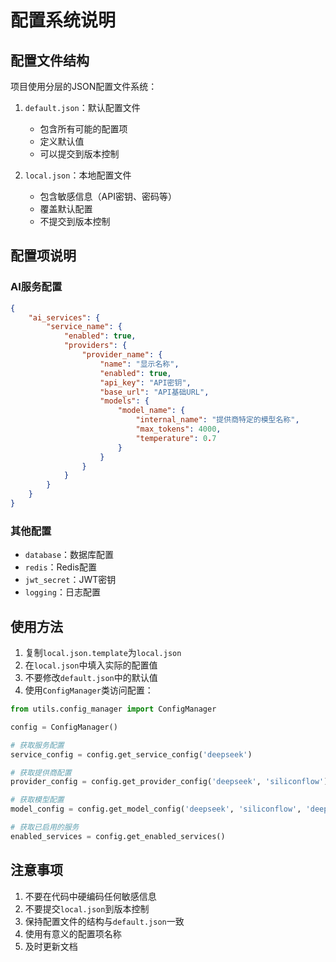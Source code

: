 # 配置系统说明

## 配置文件结构

项目使用分层的JSON配置文件系统：

1. `default.json`：默认配置文件
   - 包含所有可能的配置项
   - 定义默认值
   - 可以提交到版本控制

2. `local.json`：本地配置文件
   - 包含敏感信息（API密钥、密码等）
   - 覆盖默认配置
   - 不提交到版本控制

## 配置项说明

### AI服务配置

```json
{
    "ai_services": {
        "service_name": {
            "enabled": true,
            "providers": {
                "provider_name": {
                    "name": "显示名称",
                    "enabled": true,
                    "api_key": "API密钥",
                    "base_url": "API基础URL",
                    "models": {
                        "model_name": {
                            "internal_name": "提供商特定的模型名称",
                            "max_tokens": 4000,
                            "temperature": 0.7
                        }
                    }
                }
            }
        }
    }
}
```

### 其他配置

- `database`：数据库配置
- `redis`：Redis配置
- `jwt_secret`：JWT密钥
- `logging`：日志配置

## 使用方法

1. 复制`local.json.template`为`local.json`
2. 在`local.json`中填入实际的配置值
3. 不要修改`default.json`中的默认值
4. 使用`ConfigManager`类访问配置：

```python
from utils.config_manager import ConfigManager

config = ConfigManager()

# 获取服务配置
service_config = config.get_service_config('deepseek')

# 获取提供商配置
provider_config = config.get_provider_config('deepseek', 'siliconflow')

# 获取模型配置
model_config = config.get_model_config('deepseek', 'siliconflow', 'deepseek-chat')

# 获取已启用的服务
enabled_services = config.get_enabled_services()
```

## 注意事项

1. 不要在代码中硬编码任何敏感信息
2. 不要提交`local.json`到版本控制
3. 保持配置文件的结构与`default.json`一致
4. 使用有意义的配置项名称
5. 及时更新文档 